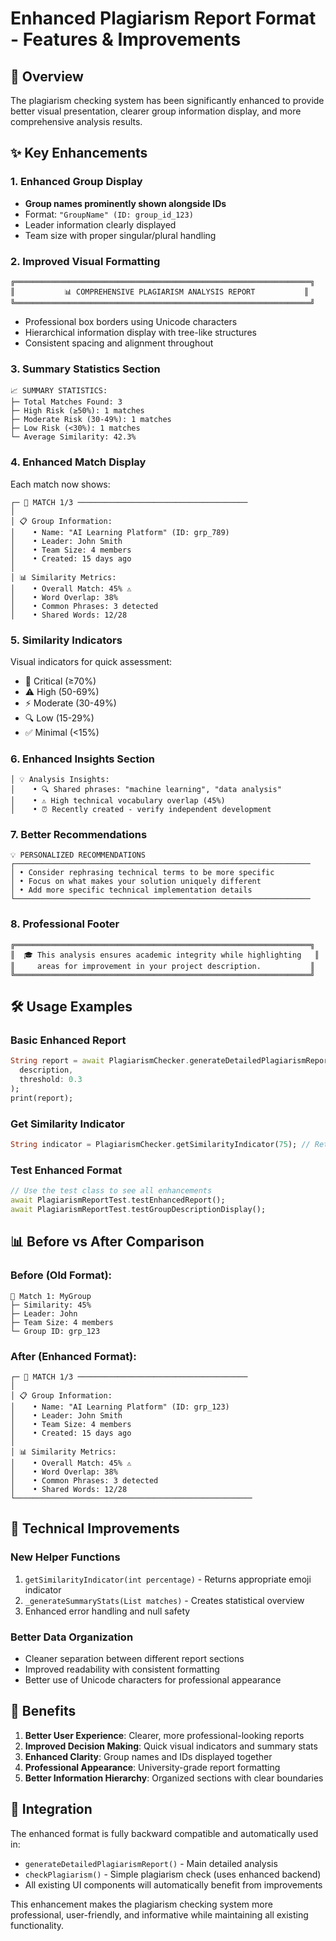 # Enhanced Plagiarism Report Format - Features & Improvements

## 🎯 Overview
The plagiarism checking system has been significantly enhanced to provide better visual presentation, clearer group information display, and more comprehensive analysis results.

## ✨ Key Enhancements

### 1. **Enhanced Group Display**
- **Group names prominently shown alongside IDs** 
- Format: `"GroupName" (ID: group_id_123)`
- Leader information clearly displayed
- Team size with proper singular/plural handling

### 2. **Improved Visual Formatting**
```
╔══════════════════════════════════════════════════════════════════╗
║           📊 COMPREHENSIVE PLAGIARISM ANALYSIS REPORT           ║
╚══════════════════════════════════════════════════════════════════╝
```
- Professional box borders using Unicode characters
- Hierarchical information display with tree-like structures
- Consistent spacing and alignment throughout

### 3. **Summary Statistics Section**
```
📈 SUMMARY STATISTICS:
├─ Total Matches Found: 3
├─ High Risk (≥50%): 1 matches
├─ Moderate Risk (30-49%): 1 matches  
├─ Low Risk (<30%): 1 matches
└─ Average Similarity: 42.3%
```

### 4. **Enhanced Match Display**
Each match now shows:
```
┌─ 🎯 MATCH 1/3 ──────────────────────────────────────
│
│ 📋 Group Information:
│    • Name: "AI Learning Platform" (ID: grp_789)
│    • Leader: John Smith  
│    • Team Size: 4 members
│    • Created: 15 days ago
│
│ 📊 Similarity Metrics:
│    • Overall Match: 45% ⚠️
│    • Word Overlap: 38%
│    • Common Phrases: 3 detected
│    • Shared Words: 12/28
```

### 5. **Similarity Indicators**
Visual indicators for quick assessment:
- 🚨 Critical (≥70%)
- ⚠️ High (50-69%)
- ⚡ Moderate (30-49%)
- 🔍 Low (15-29%)
- ✅ Minimal (<15%)

### 6. **Enhanced Insights Section**
```
│ 💡 Analysis Insights:
│    • 🔍 Shared phrases: "machine learning", "data analysis"
│    • ⚠️ High technical vocabulary overlap (45%)
│    • ⏰ Recently created - verify independent development
```

### 7. **Better Recommendations**
```
💡 PERSONALIZED RECOMMENDATIONS
┌──────────────────────────────────────────────────────────────────
│ • Consider rephrasing technical terms to be more specific
│ • Focus on what makes your solution uniquely different
│ • Add more specific technical implementation details
└──────────────────────────────────────────────────────────────────
```

### 8. **Professional Footer**
```
╔══════════════════════════════════════════════════════════════════╗
║  🎓 This analysis ensures academic integrity while highlighting   ║
║     areas for improvement in your project description.           ║
╚══════════════════════════════════════════════════════════════════╝
```

## 🛠️ Usage Examples

### Basic Enhanced Report
```dart
String report = await PlagiarismChecker.generateDetailedPlagiarismReport(
  description,
  threshold: 0.3
);
print(report);
```

### Get Similarity Indicator
```dart
String indicator = PlagiarismChecker.getSimilarityIndicator(75); // Returns: 🚨
```

### Test Enhanced Format
```dart
// Use the test class to see all enhancements
await PlagiarismReportTest.testEnhancedReport();
await PlagiarismReportTest.testGroupDescriptionDisplay();
```

## 📊 Before vs After Comparison

### Before (Old Format):
```
🎯 Match 1: MyGroup
├─ Similarity: 45%
├─ Leader: John
├─ Team Size: 4 members
└─ Group ID: grp_123
```

### After (Enhanced Format):
```
┌─ 🎯 MATCH 1/3 ──────────────────────────────────────
│
│ 📋 Group Information:
│    • Name: "AI Learning Platform" (ID: grp_123)
│    • Leader: John Smith
│    • Team Size: 4 members
│    • Created: 15 days ago
│
│ 📊 Similarity Metrics:
│    • Overall Match: 45% ⚠️
│    • Word Overlap: 38%
│    • Common Phrases: 3 detected
│    • Shared Words: 12/28
└─────────────────────────────────────────────────────
```

## 🔧 Technical Improvements

### New Helper Functions
1. `getSimilarityIndicator(int percentage)` - Returns appropriate emoji indicator
2. `_generateSummaryStats(List matches)` - Creates statistical overview
3. Enhanced error handling and null safety

### Better Data Organization
- Cleaner separation between different report sections
- Improved readability with consistent formatting
- Better use of Unicode characters for professional appearance

## 🎯 Benefits

1. **Better User Experience**: Clearer, more professional-looking reports
2. **Improved Decision Making**: Quick visual indicators and summary stats
3. **Enhanced Clarity**: Group names and IDs displayed together
4. **Professional Appearance**: University-grade report formatting
5. **Better Information Hierarchy**: Organized sections with clear boundaries

## 🚀 Integration

The enhanced format is fully backward compatible and automatically used in:
- `generateDetailedPlagiarismReport()` - Main detailed analysis
- `checkPlagiarism()` - Simple plagiarism check (uses enhanced backend)
- All existing UI components will automatically benefit from improvements

This enhancement makes the plagiarism checking system more professional, user-friendly, and informative while maintaining all existing functionality.
